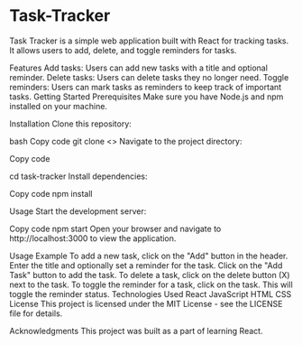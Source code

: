 # Task-Tracker
Task Tracker is a simple web application built with React for tracking tasks. It allows users to add, delete, and toggle reminders for tasks.


Features
Add tasks: Users can add new tasks with a title and optional reminder.
Delete tasks: Users can delete tasks they no longer need.
Toggle reminders: Users can mark tasks as reminders to keep track of important tasks.
Getting Started
Prerequisites
Make sure you have Node.js and npm installed on your machine.

Installation
Clone this repository:

bash
Copy code
git clone <>
Navigate to the project directory:


Copy code

cd task-tracker
Install dependencies:


Copy code
npm install


Usage
Start the development server:


Copy code
npm start
Open your browser and navigate to http://localhost:3000 to view the application.

Usage Example
To add a new task, click on the "Add" button in the header.
Enter the title and optionally set a reminder for the task.
Click on the "Add Task" button to add the task.
To delete a task, click on the delete button (X) next to the task.
To toggle the reminder for a task, click on the task. This will toggle the reminder status.
Technologies Used
React
JavaScript
HTML
CSS
License
This project is licensed under the MIT License - see the LICENSE file for details.

Acknowledgments
This project was built as a part of learning React.

